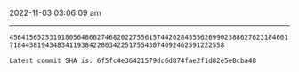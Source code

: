 2022-11-03 03:06:09 am

---

`4564156525319180564866274682022755615744202845556269902388627623184601718443819434834119384228034225175543074092462591222558`

`Latest commit SHA is: 6f5fc4e36421579dc6d874fae2f1d82e5e8cba48 `
